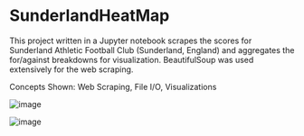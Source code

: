 # SunderlandHeatMap
This project written in a Jupyter notebook scrapes the scores for Sunderland Athletic Football Club (Sunderland, England) and aggregates the for/against breakdowns for visualization. BeautifulSoup was used extensively for the web scraping.

Concepts Shown: Web Scraping, File I/O, Visualizations

![image](https://user-images.githubusercontent.com/28301783/131050998-43228c9f-b19c-4f0c-b337-b43e07731de8.png)


![image](https://user-images.githubusercontent.com/28301783/131051013-95f1163d-0ef2-4aa8-b17d-fcbc1cafc659.png)


